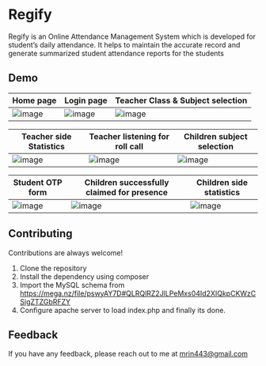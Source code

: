 
# Regify

Regify is an Online Attendance Management System which is
developed for student’s daily attendance. It helps to maintain the accurate record and generate summarized student attendance reports for the
students

## Demo

| Home page | Login page | Teacher Class & Subject selection |
| --- | --- | --- |
| ![image](https://github.com/MCoder86A/Regify/assets/56883128/0a78558d-8dca-4731-b40a-f27a92e37a96) | ![image](https://github.com/MCoder86A/Regify/assets/56883128/f7d45c6f-523a-49a6-a90c-8e64bb7a30d7) | ![image](https://github.com/MCoder86A/Regify/assets/56883128/d72c18f7-8160-48f4-90c1-faedbbba9fb7)
 
 | Teacher side Statistics | Teacher listening for roll call | Children subject selection |
| --- | --- | --- |
| ![image](https://github.com/MCoder86A/Regify/assets/56883128/396bab07-f382-4935-beb6-6840baf9ed1f) | ![image](https://github.com/MCoder86A/Regify/assets/56883128/bf783cc9-3dc9-42b2-8bf4-69af5bc21085) | ![image](https://github.com/MCoder86A/Regify/assets/56883128/26f119fa-9ed2-412e-9659-3de597746b16)
 
 | Student OTP form | Children successfully claimed for presence | Children side statistics |
| --- | --- | --- |
| ![image](https://github.com/MCoder86A/Regify/assets/56883128/c9840119-7320-4604-839d-4dc0836dd926) | ![image](https://github.com/MCoder86A/Regify/assets/56883128/d4a4169d-b94f-4854-b265-e4f4992e7a56) | ![image](https://github.com/MCoder86A/Regify/assets/56883128/659c2324-abdd-48bd-95b2-b035e592cac4) |
## Contributing

Contributions are always welcome!

1. Clone the repository
2. Install the dependency using composer
3. Import the MySQL schema from https://mega.nz/file/pswyAY7D#QLRQlRZ2JlLPeMxs04Id2XIQkpCKWzCSigZTZGbRFZY
4. Configure apache server to load index.php and finally its done.
## Feedback

If you have any feedback, please reach out to me at mrin443@gmail.com

